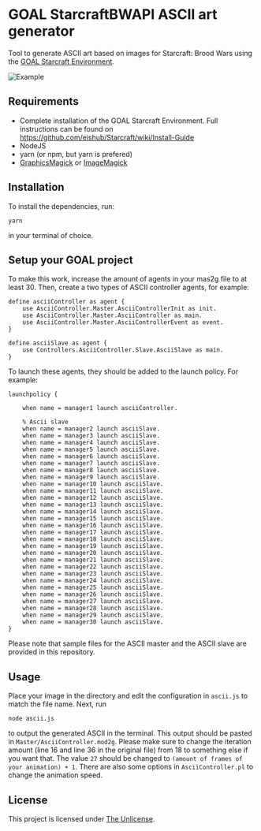 # GOAL StarcraftBWAPI ASCII art generator
Tool to generate ASCII art based on images for Starcraft: Brood Wars using the [GOAL Starcraft Environment](https://github.com/eishub/Starcraft).

![Example](https://i.imgur.com/AG0gbEK.gif)

## Requirements
- Complete installation of the GOAL Starcraft Environment. Full instructions can be found on https://github.com/eishub/Starcraft/wiki/Install-Guide
- NodeJS
- yarn (or npm, but yarn is prefered)
- [GraphicsMagick](http://www.graphicsmagick.org/) or [ImageMagick](http://www.imagemagick.org/)

## Installation
To install the dependencies, run:
```
yarn
```
in your terminal of choice.

## Setup your GOAL project
To make this work, increase the amount of agents in your mas2g file to at least 30. 
Then, create a two types of ASCII controller agents, for example:
```
define asciiController as agent {
    use AsciiController.Master.AsciiControllerInit as init.
    use AsciiController.Master.AsciiController as main.
    use AsciiController.Master.AsciiControllerEvent as event.
}

define asciiSlave as agent {                                                                                           
    use Controllers.AsciiController.Slave.AsciiSlave as main.
}

```
To launch these agents, they should be added to the launch policy. For example:
```
launchpolicy {

    when name = manager1 launch asciiController.                                                                    
    
    % Ascii slave
    when name = manager2 launch asciiSlave.
    when name = manager3 launch asciiSlave.
    when name = manager4 launch asciiSlave.
    when name = manager5 launch asciiSlave.
    when name = manager6 launch asciiSlave.
    when name = manager7 launch asciiSlave.
    when name = manager8 launch asciiSlave.
    when name = manager9 launch asciiSlave.
    when name = manager10 launch asciiSlave.
    when name = manager11 launch asciiSlave.
    when name = manager12 launch asciiSlave.
    when name = manager13 launch asciiSlave.
    when name = manager14 launch asciiSlave.
    when name = manager15 launch asciiSlave.
    when name = manager16 launch asciiSlave.
    when name = manager17 launch asciiSlave.
    when name = manager18 launch asciiSlave.
    when name = manager19 launch asciiSlave.
    when name = manager20 launch asciiSlave.
    when name = manager21 launch asciiSlave.
    when name = manager22 launch asciiSlave.
    when name = manager23 launch asciiSlave.
    when name = manager24 launch asciiSlave.
    when name = manager25 launch asciiSlave.
    when name = manager26 launch asciiSlave.
    when name = manager27 launch asciiSlave.
    when name = manager28 launch asciiSlave.
    when name = manager29 launch asciiSlave.
    when name = manager30 launch asciiSlave.
}

```
Please note that sample files for the ASCII master and the ASCII slave are provided in this repository.


## Usage
Place your image in the directory and edit the configuration in `ascii.js` to match the file name. Next, run
```
node ascii.js
```
to output the generated ASCII in the terminal. This output should be pasted in `Master/AsciiController.mod2g`. 
Please make sure to change the iteration amount (line 16 and line 36 in the original file) from 18 to something else if you want that.
The value `27` should be changed to `(amount of frames of your animation) + 1`.
There are also some options in `AsciiController.pl` to change the animation speed.

## License
This project is licensed under [The Unlicense](LICENSE).
